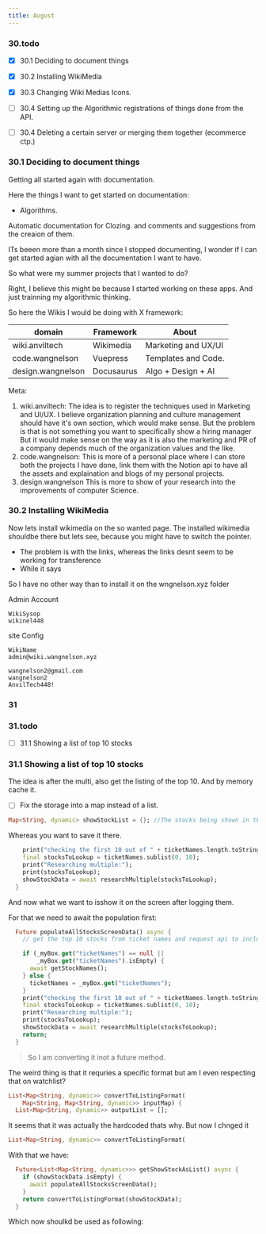 ```yaml
---
title: August
---
```




### 30.todo

- [x]  30.1 Deciding to document things
- [x]  30.2 Installing WikiMedia
- [x]  30.3 Changing Wiki Medias Icons.
- [ ]  30.4 Setting up the Algorithmic registrations of things done from the API.
- [ ]  30.4 Deleting a certain server or merging them together (ecommerce ctp.)


### 30.1 Deciding to document things

Getting all started again with documentation.

Here the things I want to get started on documentation:

- Algorithms. 

Automatic documentation for Clozing. and comments and suggestions from the creaion of them.

ITs beeen more than a month since I stopped documenting, I wonder if I can get started agian with all the documentation I want to have.


So what were my summer projects that I wanted to do?

Right, I believe this might be because I started working on these apps.  And just trainning my algorithmic thinking. 


So here the Wikis I would be doing with X framework:


| domain            | Framework  | About               |
| ----------------- | ---------- | ------------------- |
| wiki.anviltech    | Wikimedia  | Marketing and UX/UI |
| code.wangnelson   | Vuepress   | Templates and Code. |
| design.wangnelson | Docusaurus | Algo + Design  + AI      |


Meta: 
1. wiki.anviltech: The idea is to register the techniques used in Marketing and UI/UX. I believe organization planning and culture management should have it's own section, which would make sense. But the problem is that is not something you want to specifically show a hiring manager But it would make sense on the way as it is also the marketing and PR of a company depends much of the organization values and the like.
2. code.wangnelson: This is more of a personal place where I can store both the projects I have done, link them with the Notion api to have all the assets and explaination and blogs of my personal projects.
3. design.wangnelson This is more to show of your research into the improvements of computer Science.


### 30.2  Installing WikiMedia

Now lets install wikimedia on the so wanted page. The installed wikimedia shouldbe there but lets see, because you might have to switch the pointer.

- The problem is with the links, whereas the links desnt seem to be working for transference
- While it says 

So I have no other way than to install it on the wngnelson.xyz folder

Admin Account
```
WikiSysop
wikinel448
```

site Config

```
WikiName
admin@wiki.wangnelson.xyz
```


```
wangnelson2@gmail.com
wangnelson2
AnvilTech448!
```


### 31

### 31.todo

- [ ] 31.1 Showing a list of top 10 stocks 

### 31.1 Showing a list of top 10 stocks

The idea is after the multi, also get the listing of the top 10. And by memory cache it.


- [ ] Fix the storage into a map instead of a list.

```dart
Map<String, dynamic> showStockList = {}; //The stocks being shown in the watchlist
```

Whereas you want to save it there.

```dart
    print("checking the first 10 out of " + ticketNames.length.toString());
    final stocksToLookup = ticketNames.sublist(0, 10);
    print("Researching multiple:");
    print(stocksToLookup);
    showStockData = await researchMultiple(stocksToLookup);
  }
```

And now what we want to isshow it on the screen after logging them.

For that we need to await the population first:

```dart
  Future populateAllStocksScreenData() async {
    // get the top 10 stocks from ticket names and request api to include their data on them.

    if (_myBox.get("ticketNames") == null ||
        _myBox.get("ticketNames").isEmpty) {
      await getStockNames();
    } else {
      ticketNames = _myBox.get("ticketNames");
    }
    print("checking the first 10 out of " + ticketNames.length.toString());
    final stocksToLookup = ticketNames.sublist(0, 10);
    print("Researching multiple:");
    print(stocksToLookup);
    showStockData = await researchMultiple(stocksToLookup);
    return;
  }
```


> So I am converting it inot a future method.

The weird thing is that it requries a specific format but am I even respecting that on watchlist?

```dart
List<Map<String, dynamic>> convertToListingFormat(
    Map<String, Map<String, dynamic>> inputMap) {
  List<Map<String, dynamic>> outputList = [];
```

It seems that it was actually the hardcoded thats why. But now I chnged it

```dart
List<Map<String, dynamic>> convertToListingFormat(

```

With that we have:


```dart
  Future<List<Map<String, dynamic>>> getShowStockAsList() async {
    if (showStockData.isEmpty) {
      await populateAllStocksScreenData();
    }
    return convertToListingFormat(showStockData);
  }
```

Which now shoulkd be used as following:






